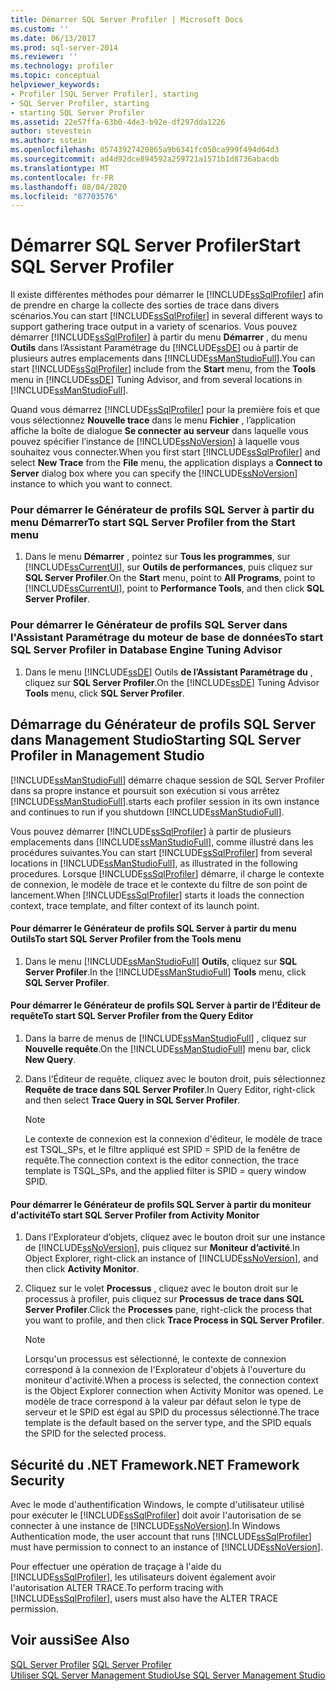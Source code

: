 ```yaml
---
title: Démarrer SQL Server Profiler | Microsoft Docs
ms.custom: ''
ms.date: 06/13/2017
ms.prod: sql-server-2014
ms.reviewer: ''
ms.technology: profiler
ms.topic: conceptual
helpviewer_keywords:
- Profiler [SQL Server Profiler], starting
- SQL Server Profiler, starting
- starting SQL Server Profiler
ms.assetid: 22e57ffa-63b0-4de3-b92e-df297dda1226
author: stevestein
ms.author: sstein
ms.openlocfilehash: 05743927420865a9b6341fc050ca999f494d64d3
ms.sourcegitcommit: ad4d92dce894592a259721a1571b1d8736abacdb
ms.translationtype: MT
ms.contentlocale: fr-FR
ms.lasthandoff: 08/04/2020
ms.locfileid: "87703576"
---
```

# <a name="start-sql-server-profiler"></a><span data-ttu-id="3f59b-102">Démarrer SQL Server Profiler</span><span class="sxs-lookup"><span data-stu-id="3f59b-102">Start SQL Server Profiler</span></span>
  <span data-ttu-id="3f59b-103">Il existe différentes méthodes pour démarrer le [!INCLUDE[ssSqlProfiler](../../includes/sssqlprofiler-md.md)] afin de prendre en charge la collecte des sorties de trace dans divers scénarios.</span><span class="sxs-lookup"><span data-stu-id="3f59b-103">You can start [!INCLUDE[ssSqlProfiler](../../includes/sssqlprofiler-md.md)] in several different ways to support gathering trace output in a variety of scenarios.</span></span> <span data-ttu-id="3f59b-104">Vous pouvez démarrer [!INCLUDE[ssSqlProfiler](../../includes/sssqlprofiler-md.md)] à partir du menu **Démarrer** , du menu **Outils** dans l’Assistant Paramétrage du [!INCLUDE[ssDE](../../includes/ssde-md.md)] ou à partir de plusieurs autres emplacements dans [!INCLUDE[ssManStudioFull](../../includes/ssmanstudiofull-md.md)].</span><span class="sxs-lookup"><span data-stu-id="3f59b-104">You can start [!INCLUDE[ssSqlProfiler](../../includes/sssqlprofiler-md.md)] include from the **Start** menu, from the **Tools** menu in [!INCLUDE[ssDE](../../includes/ssde-md.md)] Tuning Advisor, and from several locations in [!INCLUDE[ssManStudioFull](../../includes/ssmanstudiofull-md.md)].</span></span>  
  
 <span data-ttu-id="3f59b-105">Quand vous démarrez [!INCLUDE[ssSqlProfiler](../../includes/sssqlprofiler-md.md)] pour la première fois et que vous sélectionnez **Nouvelle trace** dans le menu **Fichier** , l’application affiche la boîte de dialogue **Se connecter au serveur** dans laquelle vous pouvez spécifier l’instance de [!INCLUDE[ssNoVersion](../../includes/ssnoversion-md.md)] à laquelle vous souhaitez vous connecter.</span><span class="sxs-lookup"><span data-stu-id="3f59b-105">When you first start [!INCLUDE[ssSqlProfiler](../../includes/sssqlprofiler-md.md)] and select **New Trace** from the **File** menu, the application displays a **Connect to Server** dialog box where you can specify the [!INCLUDE[ssNoVersion](../../includes/ssnoversion-md.md)] instance to which you want to connect.</span></span>  
  
### <a name="to-start-sql-server-profiler-from-the-start-menu"></a><span data-ttu-id="3f59b-106">Pour démarrer le Générateur de profils SQL Server à partir du menu Démarrer</span><span class="sxs-lookup"><span data-stu-id="3f59b-106">To start SQL Server Profiler from the Start menu</span></span>  
  
1.  <span data-ttu-id="3f59b-107">Dans le menu **Démarrer** , pointez sur **Tous les programmes**, sur [!INCLUDE[ssCurrentUI](../../includes/sscurrentui-md.md)], sur **Outils de performances**, puis cliquez sur **SQL Server Profiler**.</span><span class="sxs-lookup"><span data-stu-id="3f59b-107">On the **Start** menu, point to **All Programs**, point to [!INCLUDE[ssCurrentUI](../../includes/sscurrentui-md.md)], point to **Performance Tools**, and then click **SQL Server Profiler**.</span></span>  
  
### <a name="to-start-sql-server-profiler-in-database-engine-tuning-advisor"></a><span data-ttu-id="3f59b-108">Pour démarrer le Générateur de profils SQL Server dans l'Assistant Paramétrage du moteur de base de données</span><span class="sxs-lookup"><span data-stu-id="3f59b-108">To start SQL Server Profiler in Database Engine Tuning Advisor</span></span>  
  
1.  <span data-ttu-id="3f59b-109">Dans le menu [!INCLUDE[ssDE](../../includes/ssde-md.md)] Outils **de l’Assistant Paramétrage du** , cliquez sur **SQL Server Profiler**.</span><span class="sxs-lookup"><span data-stu-id="3f59b-109">On the [!INCLUDE[ssDE](../../includes/ssde-md.md)] Tuning Advisor **Tools** menu, click **SQL Server Profiler**.</span></span>  
  
## <a name="starting-sql-server-profiler-in-management-studio"></a><span data-ttu-id="3f59b-110">Démarrage du Générateur de profils SQL Server dans Management Studio</span><span class="sxs-lookup"><span data-stu-id="3f59b-110">Starting SQL Server Profiler in Management Studio</span></span>  
 [!INCLUDE[ssManStudioFull](../../includes/ssmanstudiofull-md.md)] <span data-ttu-id="3f59b-111">démarre chaque session de SQL Server Profiler dans sa propre instance et poursuit son exécution si vous arrêtez [!INCLUDE[ssManStudioFull](../../includes/ssmanstudiofull-md.md)].</span><span class="sxs-lookup"><span data-stu-id="3f59b-111">starts each profiler session in its own instance and continues to run if you shutdown [!INCLUDE[ssManStudioFull](../../includes/ssmanstudiofull-md.md)].</span></span>  
  
 <span data-ttu-id="3f59b-112">Vous pouvez démarrer [!INCLUDE[ssSqlProfiler](../../includes/sssqlprofiler-md.md)] à partir de plusieurs emplacements dans [!INCLUDE[ssManStudioFull](../../includes/ssmanstudiofull-md.md)], comme illustré dans les procédures suivantes.</span><span class="sxs-lookup"><span data-stu-id="3f59b-112">You can start [!INCLUDE[ssSqlProfiler](../../includes/sssqlprofiler-md.md)] from several locations in [!INCLUDE[ssManStudioFull](../../includes/ssmanstudiofull-md.md)], as illustrated in the following procedures.</span></span> <span data-ttu-id="3f59b-113">Lorsque [!INCLUDE[ssSqlProfiler](../../includes/sssqlprofiler-md.md)] démarre, il charge le contexte de connexion, le modèle de trace et le contexte du filtre de son point de lancement.</span><span class="sxs-lookup"><span data-stu-id="3f59b-113">When [!INCLUDE[ssSqlProfiler](../../includes/sssqlprofiler-md.md)] starts it loads the connection context, trace template, and filter context of its launch point.</span></span>  
  
#### <a name="to-start-sql-server-profiler-from-the-tools-menu"></a><span data-ttu-id="3f59b-114">Pour démarrer le Générateur de profils SQL Server à partir du menu Outils</span><span class="sxs-lookup"><span data-stu-id="3f59b-114">To start SQL Server Profiler from the Tools menu</span></span>  
  
1.  <span data-ttu-id="3f59b-115">Dans le menu [!INCLUDE[ssManStudioFull](../../includes/ssmanstudiofull-md.md)] **Outils**, cliquez sur **SQL Server Profiler**.</span><span class="sxs-lookup"><span data-stu-id="3f59b-115">In the [!INCLUDE[ssManStudioFull](../../includes/ssmanstudiofull-md.md)] **Tools** menu, click **SQL Server Profiler**.</span></span>  
  
#### <a name="to-start-sql-server-profiler-from-the-query-editor"></a><span data-ttu-id="3f59b-116">Pour démarrer le Générateur de profils SQL Server à partir de l’Éditeur de requête</span><span class="sxs-lookup"><span data-stu-id="3f59b-116">To start SQL Server Profiler from the Query Editor</span></span>  
  
1.  <span data-ttu-id="3f59b-117">Dans la barre de menus de [!INCLUDE[ssManStudioFull](../../includes/ssmanstudiofull-md.md)] , cliquez sur **Nouvelle requête**.</span><span class="sxs-lookup"><span data-stu-id="3f59b-117">On the [!INCLUDE[ssManStudioFull](../../includes/ssmanstudiofull-md.md)] menu bar, click **New Query**.</span></span>  
  
2.  <span data-ttu-id="3f59b-118">Dans l’Éditeur de requête, cliquez avec le bouton droit, puis sélectionnez **Requête de trace dans SQL Server Profiler**.</span><span class="sxs-lookup"><span data-stu-id="3f59b-118">In Query Editor, right-click and then select **Trace Query in SQL Server Profiler**.</span></span>  
  
    > [!NOTE]  
    >  <span data-ttu-id="3f59b-119">Le contexte de connexion est la connexion d'éditeur, le modèle de trace est TSQL_SPs, et le filtre appliqué est SPID = SPID de la fenêtre de requête.</span><span class="sxs-lookup"><span data-stu-id="3f59b-119">The connection context is the editor connection, the trace template is TSQL_SPs, and the applied filter is SPID = query window SPID.</span></span>  
  
#### <a name="to-start-sql-server-profiler-from-activity-monitor"></a><span data-ttu-id="3f59b-120">Pour démarrer le Générateur de profils SQL Server à partir du moniteur d'activité</span><span class="sxs-lookup"><span data-stu-id="3f59b-120">To start SQL Server Profiler from Activity Monitor</span></span>  
  
1.  <span data-ttu-id="3f59b-121">Dans l’Explorateur d’objets, cliquez avec le bouton droit sur une instance de [!INCLUDE[ssNoVersion](../../includes/ssnoversion-md.md)], puis cliquez sur **Moniteur d’activité**.</span><span class="sxs-lookup"><span data-stu-id="3f59b-121">In Object Explorer, right-click an instance of [!INCLUDE[ssNoVersion](../../includes/ssnoversion-md.md)], and then click **Activity Monitor**.</span></span>  
  
2.  <span data-ttu-id="3f59b-122">Cliquez sur le volet **Processus** , cliquez avec le bouton droit sur le processus à profiler, puis cliquez sur **Processus de trace dans SQL Server Profiler**.</span><span class="sxs-lookup"><span data-stu-id="3f59b-122">Click the **Processes** pane, right-click the process that you want to profile, and then click **Trace Process in SQL Server Profiler**.</span></span>  
  
    > [!NOTE]  
    >  <span data-ttu-id="3f59b-123">Lorsqu'un processus est sélectionné, le contexte de connexion correspond à la connexion de l'Explorateur d'objets à l'ouverture du moniteur d'activité.</span><span class="sxs-lookup"><span data-stu-id="3f59b-123">When a process is selected, the connection context is the Object Explorer connection when Activity Monitor was opened.</span></span> <span data-ttu-id="3f59b-124">Le modèle de trace correspond à la valeur par défaut selon le type de serveur et le SPID est égal au SPID du processus sélectionné.</span><span class="sxs-lookup"><span data-stu-id="3f59b-124">The trace template is the default based on the server type, and the SPID equals the SPID for the selected process.</span></span>  
  
## <a name="net-framework-security"></a><span data-ttu-id="3f59b-125">Sécurité du .NET Framework</span><span class="sxs-lookup"><span data-stu-id="3f59b-125">.NET Framework Security</span></span>  
 <span data-ttu-id="3f59b-126">Avec le mode d'authentification Windows, le compte d'utilisateur utilisé pour exécuter le [!INCLUDE[ssSqlProfiler](../../includes/sssqlprofiler-md.md)] doit avoir l'autorisation de se connecter à une instance de [!INCLUDE[ssNoVersion](../../includes/ssnoversion-md.md)].</span><span class="sxs-lookup"><span data-stu-id="3f59b-126">In Windows Authentication mode, the user account that runs [!INCLUDE[ssSqlProfiler](../../includes/sssqlprofiler-md.md)] must have permission to connect to an instance of [!INCLUDE[ssNoVersion](../../includes/ssnoversion-md.md)].</span></span>  
  
 <span data-ttu-id="3f59b-127">Pour effectuer une opération de traçage à l'aide du [!INCLUDE[ssSqlProfiler](../../includes/sssqlprofiler-md.md)], les utilisateurs doivent également avoir l'autorisation ALTER TRACE.</span><span class="sxs-lookup"><span data-stu-id="3f59b-127">To perform tracing with [!INCLUDE[ssSqlProfiler](../../includes/sssqlprofiler-md.md)], users must also have the ALTER TRACE permission.</span></span>  
  
## <a name="see-also"></a><span data-ttu-id="3f59b-128">Voir aussi</span><span class="sxs-lookup"><span data-stu-id="3f59b-128">See Also</span></span>  
 <span data-ttu-id="3f59b-129">[SQL Server Profiler](sql-server-profiler.md) </span><span class="sxs-lookup"><span data-stu-id="3f59b-129">[SQL Server Profiler](sql-server-profiler.md) </span></span>  
 [<span data-ttu-id="3f59b-130">Utiliser SQL Server Management Studio</span><span class="sxs-lookup"><span data-stu-id="3f59b-130">Use SQL Server Management Studio</span></span>](../../database-engine/use-sql-server-management-studio.md)  
  
  
